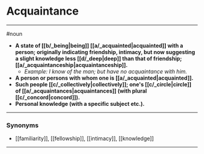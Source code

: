 # Acquaintance
---
#noun
- **A state of [[b/_being|being]] [[a/_acquainted|acquainted]] with a person; originally indicating friendship, intimacy, but now suggesting a slight knowledge less [[d/_deep|deep]] than that of friendship; [[a/_acquaintanceship|acquaintanceship]].**
	- _Example: I know of the man; but have no acquaintance with him._
- **A person or persons with whom one is [[a/_acquainted|acquainted]].**
- **Such people [[c/_collectively|collectively]]; one's [[c/_circle|circle]] of [[a/_acquaintances|acquaintances]] (with plural [[c/_concord|concord]]).**
- **Personal knowledge (with a specific subject etc.).**
---
### Synonyms
- [[familiarity]], [[fellowship]], [[intimacy]], [[knowledge]]
---
